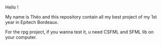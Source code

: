 Hello !

My name is Théo and this repository contain all my best project of my 1st year in Epitech Bordeaux.

For the rpg project, if you wanna test it, u need CSFML and SFML lib on your computer.